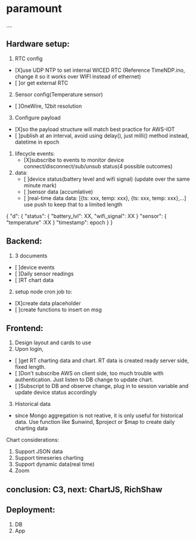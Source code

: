 # paramount
....
## Hardware setup:
1. RTC config
  - [X]use UDP NTP to set internal WICED RTC (Reference TimeNDP.ino, change it so it works over WIFI instead of ethernet)
  - [ ]or get external RTC
2. Sensor config(Temperature sensor)
  - [ ]OneWire, 12bit resolution
3. Configure payload
  - [X]so the payload structure will match best practice for AWS-IOT
  - [ ]publish at an interval, avoid using delay(), just milli() method instead, datetime in epoch
  
1. lifecycle events:
    - [X]subscribe to events to monitor device connect/disconnect/sub/unsub status(4 possible outcomes)
2. data:
    - [ ]device status(battery level and wifi signal) (update over the same minute mark)
    - [ ]sensor data (accumlative)
    - [ ]real-time data 
    data: [{ts: xxx, temp: xxx}, {ts: xxx, temp: xxx},...]
    use push to keep that to a limited length
    
  {
    "d": {
        "status": {
            "battery_lvl": XX,
            "wifi_signal": XX
        }
        "sensor": {
            "temperature" :XX
        }
        "timestamp": epoch
    }
}
  
## Backend:
1. 3 documents
  - [ ]device events
  - [ ]Daily sensor readings
  - [ ]RT chart data
2. setup node cron job to:
  - [X]create data placeholder
  - [ ]create functions to insert on msg

## Frontend:
1. Design layout and cards to use
2. Upon login, 
  - [ ]get RT charting data and chart.  RT data is created ready server side, fixed length.
  - [ ]Don't subscribe AWS on client side, too much trouble with authentication.  Just listen to DB change to update chart.
  - [ ]Subscript to DB and observe change, plug in to session variable and update device status accordingly
3. Historical data
  - since Mongo aggregation is not reative, it is only useful for historical data.  Use function like $unwind, $project or $map to create daily charting data

Chart considerations:
1. Support JSON data
2. Support timeseries charting
3. Support dynamic data(real time)
4. Zoom
## conclusion: C3, next: ChartJS, RichShaw

## Deployment:
1. DB
2. App
